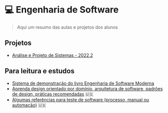# 💻 Engenharia de Software

> Aqui um resumo das aulas e projetos dos alunos

## Projetos

- [Análise e Projeto de Sistemas - 2022.2](https://github.com/maxwellamaral/aps2022.2)

## Para leitura e estudos

- [Sistema de demonstração do livro Engenharia de Software Moderna](https://github.com/maxwellamaral/esmforum)
- [Aprenda design orientado por domínio, arquitetura de software, padrões de design, práticas recomendadas](https://github.com/maxwellamaral/domain-driven-hexagon) :us:
- [Algumas referências para teste de software (processo, manual ou automação)](https://github.com/maxwellamaral/SoftwareTestingBooks) :us:
